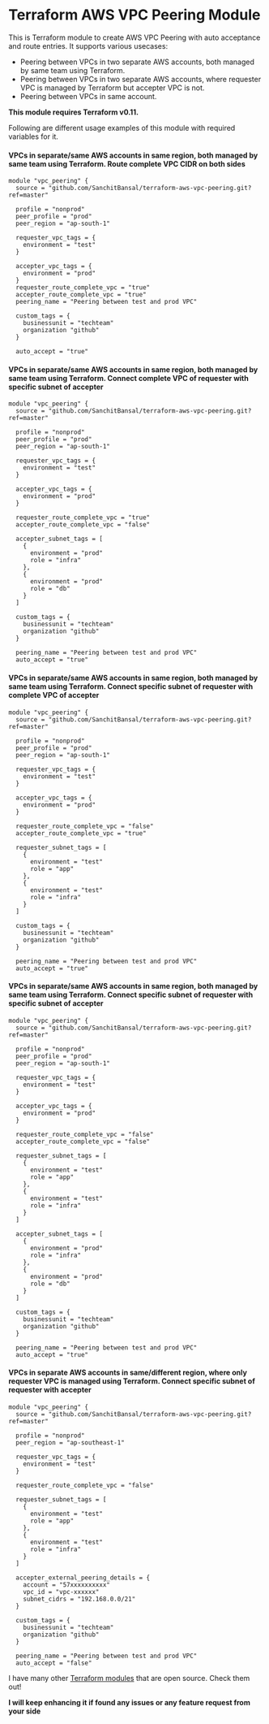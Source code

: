 # Terraform AWS VPC Peering Module
This is Terraform module to create AWS VPC Peering with auto acceptance and route entries. It supports various usecases:

* Peering between VPCs in two separate AWS accounts, both managed by same team using Terraform.
* Peering between VPCs in two separate AWS accounts, where requester VPC is managed by Terraform but accepter VPC is not.
* Peering between VPCs in same account.

**This module requires Terraform v0.11.**

Following are different usage examples of this module with required variables for it.

#### VPCs in separate/same AWS accounts in same region, both managed by same team using Terraform. Route complete VPC CIDR on both sides

```hcl
module "vpc_peering" {
  source = "github.com/SanchitBansal/terraform-aws-vpc-peering.git?ref=master"

  profile = "nonprod"
  peer_profile = "prod"
  peer_region = "ap-south-1"

  requester_vpc_tags = {
    environment = "test"
  }

  accepter_vpc_tags = {
    environment = "prod"
  }
  requester_route_complete_vpc = "true"
  accepter_route_complete_vpc = "true"
  peering_name = "Peering between test and prod VPC"

  custom_tags = {
    businessunit = "techteam"
    organization "github"
  }

  auto_accept = "true"
```

#### VPCs in separate/same AWS accounts in same region, both managed by same team using Terraform. Connect complete VPC of requester with specific subnet of accepter

```hcl
module "vpc_peering" {
  source = "github.com/SanchitBansal/terraform-aws-vpc-peering.git?ref=master"

  profile = "nonprod"
  peer_profile = "prod"
  peer_region = "ap-south-1"

  requester_vpc_tags = {
    environment = "test"
  }

  accepter_vpc_tags = {
    environment = "prod"
  }

  requester_route_complete_vpc = "true"
  accepter_route_complete_vpc = "false"

  accepter_subnet_tags = [
    {
      environment = "prod"
      role = "infra"
    },
    {
      environment = "prod"
      role = "db"
    }
  ]

  custom_tags = {
    businessunit = "techteam"
    organization "github"
  }

  peering_name = "Peering between test and prod VPC"
  auto_accept = "true"
```

#### VPCs in separate/same AWS accounts in same region, both managed by same team using Terraform. Connect specific subnet of requester with complete VPC of accepter

```hcl
module "vpc_peering" {
  source = "github.com/SanchitBansal/terraform-aws-vpc-peering.git?ref=master"

  profile = "nonprod"
  peer_profile = "prod"
  peer_region = "ap-south-1"

  requester_vpc_tags = {
    environment = "test"
  }

  accepter_vpc_tags = {
    environment = "prod"
  }

  requester_route_complete_vpc = "false"
  accepter_route_complete_vpc = "true"

  requester_subnet_tags = [
    {
      environment = "test"
      role = "app"
    },
    {
      environment = "test"
      role = "infra"
    }
  ]

  custom_tags = {
    businessunit = "techteam"
    organization "github"
  }

  peering_name = "Peering between test and prod VPC"
  auto_accept = "true"
```

#### VPCs in separate/same AWS accounts in same region, both managed by same team using Terraform. Connect specific subnet of requester with specific subnet of accepter

```hcl
module "vpc_peering" {
  source = "github.com/SanchitBansal/terraform-aws-vpc-peering.git?ref=master"

  profile = "nonprod"
  peer_profile = "prod"
  peer_region = "ap-south-1"

  requester_vpc_tags = {
    environment = "test"
  }

  accepter_vpc_tags = {
    environment = "prod"
  }

  requester_route_complete_vpc = "false"
  accepter_route_complete_vpc = "false"

  requester_subnet_tags = [
    {
      environment = "test"
      role = "app"
    },
    {
      environment = "test"
      role = "infra"
    }
  ]

  accepter_subnet_tags = [
    {
      environment = "prod"
      role = "infra"
    },
    {
      environment = "prod"
      role = "db"
    }
  ]

  custom_tags = {
    businessunit = "techteam"
    organization "github"
  }

  peering_name = "Peering between test and prod VPC"
  auto_accept = "true"
```

#### VPCs in separate AWS accounts in same/different region, where only requester VPC is managed using Terraform. Connect specific subnet of requester with accepter

```hcl
module "vpc_peering" {
  source = "github.com/SanchitBansal/terraform-aws-vpc-peering.git?ref=master"

  profile = "nonprod"
  peer_region = "ap-southeast-1"

  requester_vpc_tags = {
    environment = "test"
  }

  requester_route_complete_vpc = "false"

  requester_subnet_tags = [
    {
      environment = "test"
      role = "app"
    },
    {
      environment = "test"
      role = "infra"
    }
  ]

  accepter_external_peering_details = {
    account = "57xxxxxxxxxx"
    vpc_id = "vpc-xxxxxx"
    subnet_cidrs = "192.168.0.0/21"
  }

  custom_tags = {
    businessunit = "techteam"
    organization "github"
  }

  peering_name = "Peering between test and prod VPC"
  auto_accept = "false"
```

I have many other [Terraform modules](https://github.com/SanchitBansal?tab=repositories&q=terraform&type=&language=) that are open source. Check them out!

**I will keep enhancing it if found any issues or any feature request from your side**

